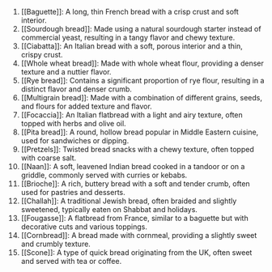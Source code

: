 1. [[Baguette]]: A long, thin French bread with a crisp crust and soft interior.
2. [[Sourdough bread]]: Made using a natural sourdough starter instead of commercial yeast, resulting in a tangy flavor and chewy texture.
3. [[Ciabatta]]: An Italian bread with a soft, porous interior and a thin, crispy crust.
4. [[Whole wheat bread]]: Made with whole wheat flour, providing a denser texture and a nuttier flavor.
5. [[Rye bread]]: Contains a significant proportion of rye flour, resulting in a distinct flavor and denser crumb.
6. [[Multigrain bread]]: Made with a combination of different grains, seeds, and flours for added texture and flavor.
7. [[Focaccia]]: An Italian flatbread with a light and airy texture, often topped with herbs and olive oil.
8. [[Pita bread]]: A round, hollow bread popular in Middle Eastern cuisine, used for sandwiches or dipping.
9. [[Pretzels]]: Twisted bread snacks with a chewy texture, often topped with coarse salt.
10. [[Naan]]: A soft, leavened Indian bread cooked in a tandoor or on a griddle, commonly served with curries or kebabs.
11. [[Brioche]]: A rich, buttery bread with a soft and tender crumb, often used for pastries and desserts.
12. [[Challah]]: A traditional Jewish bread, often braided and slightly sweetened, typically eaten on Shabbat and holidays.
13. [[Fougasse]]: A flatbread from France, similar to a baguette but with decorative cuts and various toppings.
14. [[Cornbread]]: A bread made with cornmeal, providing a slightly sweet and crumbly texture.
15. [[Scone]]: A type of quick bread originating from the UK, often sweet and served with tea or coffee.

